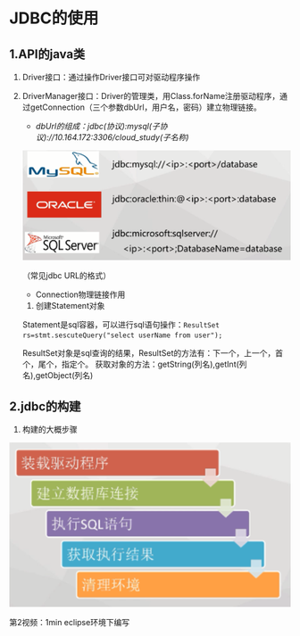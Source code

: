 # JDBC的使用   

## 1.API的java类  

1. Driver接口：通过操作Driver接口可对驱动程序操作  

2. DriverManager接口：Driver的管理类，用Class.forName注册驱动程序，通过getConnection（三个参数dbUrl，用户名，密码）建立物理链接。  

   - *dbUrl的组成：jdbc(协议):mysql(子协议)://10.164.172:3306/cloud_study(子名称)*  

   ![](../images/db01.png)

   （常见jdbc URL的格式）  

   - Connection物理链接作用  

   1. 创建Statement对象

   Statement是sql容器，可以进行sql语句操作：``ResultSet rs=stmt.sescuteQuery("select userName from user");``   

   ResultSet对象是sql查询的结果，ResultSet的方法有：下一个，上一个，首个，尾个，指定个。  获取对象的方法：getString(列名),getInt(列名),getObject(列名)   

## 2.jdbc的构建   

1. 构建的大概步骤  

![](../images/db02.png)  





第2视频：1min   eclipse环境下编写



